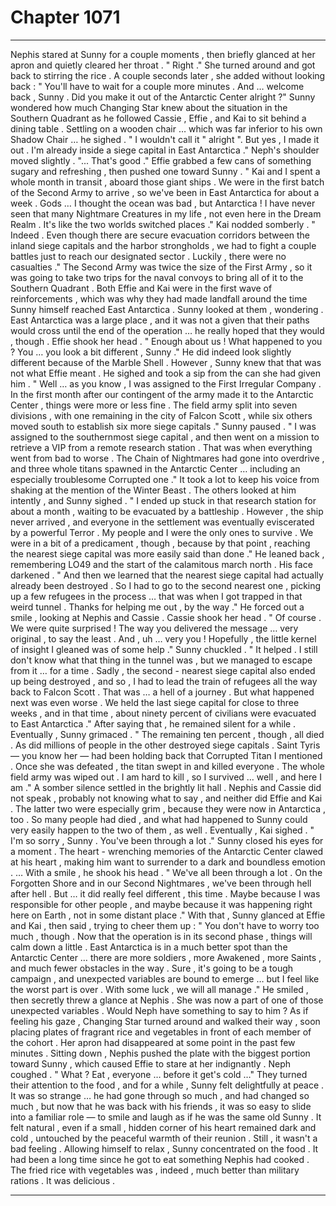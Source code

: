 
# Chapter 1071


---

Nephis stared at Sunny for a couple moments , then briefly glanced at her apron and quietly cleared her throat .
" Right ."
She turned around and got back to stirring the rice . A couple seconds later , she added without looking back :
" You'll have to wait for a couple more minutes . And … welcome back , Sunny . Did you make it out of the Antarctic Center alright ?"
Sunny wondered how much Changing Star knew about the situation in the Southern Quadrant as he followed Cassie , Effie , and Kai to sit behind a dining table . Settling on a wooden chair … which was far inferior to his own Shadow Chair … he sighed .
" I wouldn't call it " alright ". But yes , I made it out . I'm already inside a siege capital in East Antarctica ."
Neph's shoulder moved slightly .
"... That's good ."
Effie grabbed a few cans of something sugary and refreshing , then pushed one toward Sunny .
" Kai and I spent a whole month in transit , aboard those giant ships . We were in the first batch of the Second Army to arrive , so we've been in East Antarctica for about a week . Gods … I thought the ocean was bad , but Antarctica ! I have never seen that many Nightmare Creatures in my life , not even here in the Dream Realm . It's like the two worlds switched places ."
Kai nodded somberly .
" Indeed . Even though there are secure evacuation corridors between the inland siege capitals and the harbor strongholds , we had to fight a couple battles just to reach our designated sector . Luckily , there were no casualties ."
The Second Army was twice the size of the First Army , so it was going to take two trips for the naval convoys to bring all of it to the Southern Quadrant . Both Effie and Kai were in the first wave of reinforcements , which was why they had made landfall around the time Sunny himself reached East Antarctica .
Sunny looked at them , wondering . East Antarctica was a large place , and it was not a given that their paths would cross until the end of the operation … he really hoped that they would , though .
Effie shook her head .
" Enough about us ! What happened to you ? You … you look a bit different , Sunny ."
He did indeed look slightly different because of the Marble Shell . However , Sunny knew that that was not what Effie meant .
He sighed and took a sip from the can she had given him .
" Well … as you know , I was assigned to the First Irregular Company . In the first month after our contingent of the army made it to the Antarctic Center , things were more or less fine . The field army split into seven divisions , with one remaining in the city of Falcon Scott , while six others moved south to establish six more siege capitals ."
Sunny paused .
" I was assigned to the southernmost siege capital , and then went on a mission to retrieve a VIP from a remote research station . That was when everything went from bad to worse . The Chain of Nightmares had gone into overdrive , and three whole titans spawned in the Antarctic Center … including an especially troublesome Corrupted one ."
It took a lot to keep his voice from shaking at the mention of the Winter Beast . The others looked at him intently , and Sunny sighed .
" I ended up stuck in that research station for about a month , waiting to be evacuated by a battleship . However , the ship never arrived , and everyone in the settlement was eventually eviscerated by a powerful Terror . My people and I were the only ones to survive . We were in a bit of a predicament , though , because by that point , reaching the nearest siege capital was more easily said than done ."
He leaned back , remembering LO49 and the start of the calamitous march north . His face darkened .
" And then we learned that the nearest siege capital had actually already been destroyed . So I had to go to the second nearest one , picking up a few refugees in the process … that was when I got trapped in that weird tunnel . Thanks for helping me out , by the way ."
He forced out a smile , looking at Nephis and Cassie . Cassie shook her head .
" Of course . We were quite surprised ! The way you delivered the message … very original , to say the least . And , uh … very you ! Hopefully , the little kernel of insight I gleaned was of some help ."
Sunny chuckled .
" It helped . I still don't know what that thing in the tunnel was , but we managed to escape from it … for a time . Sadly , the second - nearest siege capital also ended up being destroyed , and so , I had to lead the train of refugees all the way back to Falcon Scott . That was … a hell of a journey . But what happened next was even worse . We held the last siege capital for close to three weeks , and in that time , about ninety percent of civilians were evacuated to East Antarctica ."
After saying that , he remained silent for a while . Eventually , Sunny grimaced .
" The remaining ten percent , though , all died . As did millions of people in the other destroyed siege capitals . Saint Tyris — you know her — had been holding back that Corrupted Titan I mentioned . Once she was defeated , the titan swept in and killed everyone . The whole field army was wiped out . I am hard to kill , so I survived … well , and here I am ."
A somber silence settled in the brightly lit hall . Nephis and Cassie did not speak , probably not knowing what to say , and neither did Effie and Kai . The latter two were especially grim , because they were now in Antarctica , too .
So many people had died , and what had happened to Sunny could very easily happen to the two of them , as well .
Eventually , Kai sighed .
" I'm so sorry , Sunny . You've been through a lot ."
Sunny closed his eyes for a moment . The heart - wrenching memories of the Antarctic Center clawed at his heart , making him want to surrender to a dark and boundless emotion .
… With a smile , he shook his head .
" We've all been through a lot . On the Forgotten Shore and in our Second Nightmares , we've been through hell after hell . But … it did really feel different , this time . Maybe because I was responsible for other people , and maybe because it was happening right here on Earth , not in some distant place ."
With that , Sunny glanced at Effie and Kai , then said , trying to cheer them up :
" You don't have to worry too much , though . Now that the operation is in its second phase , things will calm down a little . East Antarctica is in a much better spot than the Antarctic Center … there are more soldiers , more Awakened , more Saints , and much fewer obstacles in the way . Sure , it's going to be a tough campaign , and unexpected variables are bound to emerge … but I feel like the worst part is over . With some luck , we will all manage ."
He smiled , then secretly threw a glance at Nephis .
She was now a part of one of those unexpected variables . Would Neph have something to say to him ?
As if feeling his gaze , Changing Star turned around and walked their way , soon placing plates of fragrant rice and vegetables in front of each member of the cohort .
Her apron had disappeared at some point in the past few minutes .
Sitting down , Nephis pushed the plate with the biggest portion toward Sunny , which caused Effie to stare at her indignantly .
Neph coughed .
" What ? Eat , everyone … before it get's cold …"
They turned their attention to the food , and for a while , Sunny felt delightfully at peace .
It was so strange … he had gone through so much , and had changed so much , but now that he was back with his friends , it was so easy to slide into a familiar role — to smile and laugh as if he was the same old Sunny . It felt natural , even if a small , hidden corner of his heart remained dark and cold , untouched by the peaceful warmth of their reunion .
Still , it wasn't a bad feeling .
Allowing himself to relax , Sunny concentrated on the food . It had been a long time since he got to eat something Nephis had cooked .
The fried rice with vegetables was , indeed , much better than military rations .
It was delicious .

---

